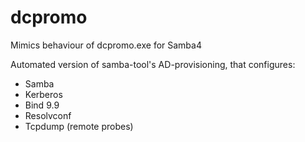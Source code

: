 dcpromo
=======

Mimics behaviour of dcpromo.exe for Samba4

Automated version of samba-tool's AD-provisioning, that configures:

 * Samba
 * Kerberos
 * Bind 9.9
 * Resolvconf
 * Tcpdump (remote probes)
